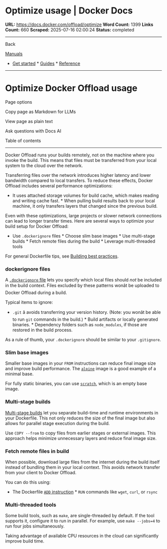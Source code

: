 # Optimize usage | Docker Docs

**URL:** https://docs.docker.com/offload/optimize
**Word Count:** 1399
**Links Count:** 660
**Scraped:** 2025-07-16 02:00:24
**Status:** completed

---

Back

[Manuals](https://docs.docker.com/manuals/)

  * [Get started](https://docs.docker.com/get-started/)   * [Guides](https://docs.docker.com/guides/)   * [Reference](https://docs.docker.com/reference/)

* * *

# Optimize Docker Offload usage

Page options

Copy page as Markdown for LLMs

View page as plain text

Ask questions with Docs AI

Table of contents

* * *

Docker Offload runs your builds remotely, not on the machine where you invoke the build. This means that files must be transferred from your local system to the cloud over the network.

Transferring files over the network introduces higher latency and lower bandwidth compared to local transfers. To reduce these effects, Docker Offload includes several performance optimizations:

  * It uses attached storage volumes for build cache, which makes reading and writing cache fast.   * When pulling build results back to your local machine, it only transfers layers that changed since the previous build.

Even with these optimizations, large projects or slower network connections can lead to longer transfer times. Here are several ways to optimize your build setup for Docker Offload:

  * Use `.dockerignore` files   * Choose slim base images   * Use multi-stage builds   * Fetch remote files during the build   * Leverage multi-threaded tools

For general Dockerfile tips, see [Building best practices](https://docs.docker.com/build/building/best-practices/).

### dockerignore files

A [`.dockerignore` file](https://docs.docker.com/build/concepts/context/#dockerignore-files) lets you specify which local files should _not_ be included in the build context. Files excluded by these patterns wonât be uploaded to Docker Offload during a build.

Typical items to ignore:

  * `.git` â avoids transferring your version history. \(Note: you wonât be able to run `git` commands in the build.\)   * Build artifacts or locally generated binaries.   * Dependency folders such as `node_modules`, if those are restored in the build process.

As a rule of thumb, your `.dockerignore` should be similar to your `.gitignore`.

### Slim base images

Smaller base images in your `FROM` instructions can reduce final image size and improve build performance. The [`alpine`](https://hub.docker.com/_/alpine) image is a good example of a minimal base.

For fully static binaries, you can use [`scratch`](https://hub.docker.com/_/scratch), which is an empty base image.

### Multi-stage builds

[Multi-stage builds](https://docs.docker.com/build/building/multi-stage/) let you separate build-time and runtime environments in your Dockerfile. This not only reduces the size of the final image but also allows for parallel stage execution during the build.

Use `COPY --from` to copy files from earlier stages or external images. This approach helps minimize unnecessary layers and reduce final image size.

### Fetch remote files in build

When possible, download large files from the internet during the build itself instead of bundling them in your local context. This avoids network transfer from your client to Docker Offload.

You can do this using:

  * The Dockerfile [`ADD` instruction](https://docs.docker.com/reference/dockerfile/#add)   * `RUN` commands like `wget`, `curl`, or `rsync`

### Multi-threaded tools

Some build tools, such as `make`, are single-threaded by default. If the tool supports it, configure it to run in parallel. For example, use `make --jobs=4` to run four jobs simultaneously.

Taking advantage of available CPU resources in the cloud can significantly improve build time.